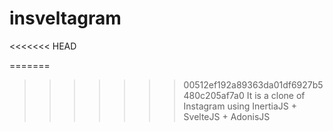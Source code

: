 # insveltagram
<<<<<<< HEAD

=======
>>>>>>> 00512ef192a89363da01df6927b5480c205af7a0
It is a clone of Instagram using InertiaJS + SvelteJS + AdonisJS
